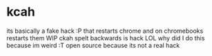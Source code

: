 # kcah
its basically a fake hack :P that restarts chrome and on chromebooks restarts them WIP
ckah spelt backwards is hack LOL
why did I do this
because
im weird
:T
open source because its not a real hack
